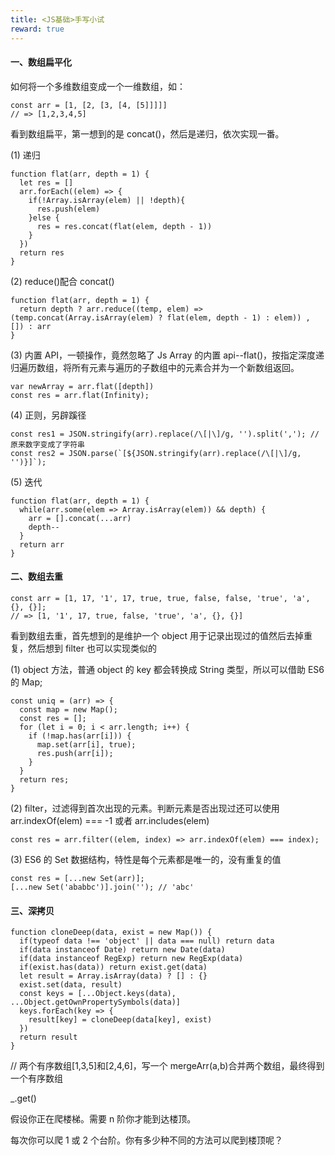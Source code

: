 ```yaml
---
title: <JS基础>手写小试
reward: true
---
```


#### 一、数组扁平化

如何将一个多维数组变成一个一维数组，如：

```
const arr = [1, [2, [3, [4, [5]]]]]
// => [1,2,3,4,5]
```

看到数组扁平，第一想到的是 concat()，然后是递归，依次实现一番。

(1) 递归

```
function flat(arr, depth = 1) {
  let res = []
  arr.forEach((elem) => {
    if(!Array.isArray(elem) || !depth){
      res.push(elem)
    }else {
      res = res.concat(flat(elem, depth - 1))
    }
  })
  return res
}
```

(2) reduce()配合 concat()

```
function flat(arr, depth = 1) {
  return depth ? arr.reduce((temp, elem) => (temp.concat(Array.isArray(elem) ? flat(elem, depth - 1) : elem)) , []) : arr
}
```

(3) 内置 API，一顿操作，竟然忽略了 Js Array 的内置 api--flat()，按指定深度递归遍历数组，将所有元素与遍历的子数组中的元素合并为一个新数组返回。

```
var newArray = arr.flat([depth])
const res = arr.flat(Infinity);
```

(4) 正则，另辟蹊径

```
const res1 = JSON.stringify(arr).replace(/\[|\]/g, '').split(','); // 原来数字变成了字符串
const res2 = JSON.parse(`[${JSON.stringify(arr).replace(/\[|\]/g, '')}]`);

```

(5) 迭代

```
function flat(arr, depth = 1) {
  while(arr.some(elem => Array.isArray(elem)) && depth) {
    arr = [].concat(...arr)
    depth--
  }
  return arr
}
```

#### 二、数组去重

```
const arr = [1, 17, '1', 17, true, true, false, false, 'true', 'a', {}, {}];
// => [1, '1', 17, true, false, 'true', 'a', {}, {}]
```

看到数组去重，首先想到的是维护一个 object 用于记录出现过的值然后去掉重复，然后想到 filter 也可以实现类似的

(1) object 方法，普通 object 的 key 都会转换成 String 类型，所以可以借助 ES6 的 Map;

```
const uniq = (arr) => {
  const map = new Map();
  const res = [];
  for (let i = 0; i < arr.length; i++) {
    if (!map.has(arr[i])) {
      map.set(arr[i], true);
      res.push(arr[i]);
    }
  }
  return res;
}
```

(2) filter，过滤得到首次出现的元素。判断元素是否出现过还可以使用 arr.indexOf(elem) === -1 或者 arr.includes(elem)

```
const res = arr.filter((elem, index) => arr.indexOf(elem) === index);
```

(3) ES6 的 Set 数据结构，特性是每个元素都是唯一的，没有重复的值

```
const res = [...new Set(arr)];
[...new Set('ababbc')].join(''); // 'abc'
```

#### 三、深拷贝

```
function cloneDeep(data, exist = new Map()) {
  if(typeof data !== 'object' || data === null) return data
  if(data instanceof Date) return new Date(data)
  if(data instanceof RegExp) return new RegExp(data)
  if(exist.has(data)) return exist.get(data)
  let result = Array.isArray(data) ? [] : {}
  exist.set(data, result)
  const keys = [...Object.keys(data), ...Object.getOwnPropertySymbols(data)]
  keys.forEach(key => {
    result[key] = cloneDeep(data[key], exist)
  })
  return result
}
```

// 两个有序数组[1,3,5]和[2,4,6]，写一个 mergeArr(a,b)合并两个数组，最终得到一个有序数组

\_.get()

假设你正在爬楼梯。需要 n 阶你才能到达楼顶。

每次你可以爬 1 或 2 个台阶。你有多少种不同的方法可以爬到楼顶呢？
